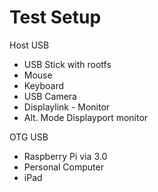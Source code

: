 # Test Setup

Host USB

* USB Stick with rootfs
* Mouse
* Keyboard
* USB Camera
* Displaylink - Monitor
* Alt. Mode Displayport monitor


OTG USB

* Raspberry Pi via 3.0
* Personal Computer
* iPad
